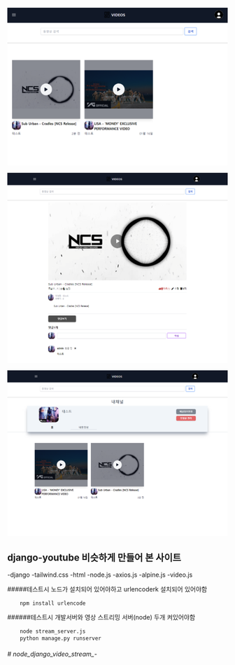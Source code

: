 
   
<p align="center"><img src="main.png" 너비="400"></p>
<p align="center"><img src="detail.png" 너비="400"></p>
<p align="center"><img src="channel.png" 너비="400"></p>





## django-youtube 비슷하게 만들어 본  사이트

-django
-tailwind.css
-html
-node.js
-axios.js
-alpine.js
-video.js

#####테스트시 노드가 설치되어 있어야하고 urlencoderk 설치되어 있어야함
```
    npm install urlencode
```

######테스트시 개발서버와 영상 스트리밍 서버(node) 두개 켜있어야함
```  
    node stream_server.js
    python manage.py runserver  
``` 
###### # node_django_video_stream_-
